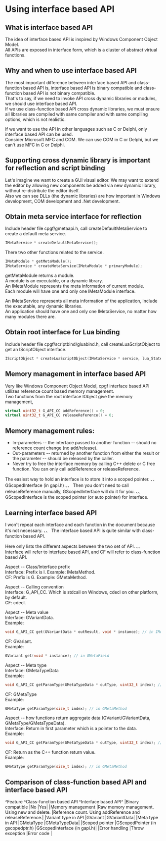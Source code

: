 <!--notoc-->

# Using interface based API

## What is interface based API

The idea of interface based API is inspired by Windows Component Object Model.  
All APIs are exposed in interface form, which is a cluster of abstract virtual functions.

## Why and when to use interface based API

The most important difference between interface based API and class-function based API is, interface based API is binary compatible and class-function based API is not binary compatible.  
That's to say, if we need to invoke API cross dynamic libraries or modules, we should use interface based API.  
If we use class-function based API cross dynamic libraries, we must ensure all libraries are compiled with same compiler and with same compiling options, which is not realistic.

If we want to use the API in other languages such as C or Delphi, only interface based API can be used.  
Consider Microsoft MFC and COM. We can use COM in C or Delphi, but we can't use MFC in C or Delphi.

## Supporting cross dynamic library is important for reflection and script binding

Let's imagine we want to create a GUI visual editor. We may want to extend the editor by allowing new components be added via new dynamic library, without re-distribute the editor itself.  
Also we can see DLLs (the dynamic libraries) are how important in Windows development, COM development and .Net development.

## Obtain meta service interface for reflection

Include header file cpgf/gmetaapi.h, call createDefaultMetaService to create a default meta service.
```c++
IMetaService * createDefaultMetaService();
```

There two other functions related to the service.
```c++
IMetaModule * getMetaModule();
IMetaService * createMetaService(IMetaModule * primaryModule);
```

getMetaModule returns a module.  
A module is an executable, or a dynamic library.  
An IMetaModule represents the meta information of current module.  
Each module will have one and only one IMetaModule interface.

An IMetaService represents all meta information of the application, include the executable, any dynamic libraries.  
An application should have one and only one IMetaService, no matter how many modules there are.

## Obtain root interface for Lua binding

Include header file cpgf/scriptbind/gluabind.h, call createLuaScriptObject to get an IScriptObject interface.
```c++
IScriptObject * createLuaScriptObject(IMetaService * service, lua_State * L, const GScriptConfig & config);
```

## Memory management in interface based API

Very like Windows Component Object Model, cpgf interface based API utilizes reference count based memory management.  
Two functions from the root interface IObject give the memory management,
```c++
virtual uint32_t G_API_CC addReference() = 0;
virtual uint32_t G_API_CC releaseReference() = 0;
```

## Memory management rules:
  - In-parameters -- the interface passed to another function -- should no reference count change (no add/release).
  - Out-parameters -- returned by another function from either the result or the parameter -- should be released by the caller.
  - Never try to free the interface memory by calling C++ delete or C free function. You can only call addReference or releaseReference. 

The easiest way to hold an interface is to store it into a scoped pointer. 、、
GScopedInterface (in gapi.h) 、、
Then you don't need to call releaseReference manually, GScopedInterface will do it for you. 、、
GScopedInterface is the scoped pointer (or auto pointer) for interface.

## Learning interface based API

I won't repeat each interface and each function in the document because it's not necessary. 、、
The interface based API is quite similar with class-function based API.

Here only lists the different aspects between the two set of API. 、、
Interface will refer to interface based API, and CF will refer to class-function based API.

Aspect -- Class/Interface prefix  
Interface: Prefix is I. Example: IMetaMethod.  
CF: Prefix is G. Example: GMetaMethod.

Aspect -- Calling convention  
Interface: G_API_CC. Which is stdcall on Windows, cdecl on other platform, by default.  
CF: cdecl.

Aspect -- Meta value  
Interface: GVariantData.  
Example:
```c++
void G_API_CC get(GVariantData * outResult, void * instance); // in IMetaField
```
CF: GVariant.  
Example:
```c++
GVariant get(void * instance); // in GMetaField
```

Aspect -- Meta type  
Interface: GMetaTypeData  
Example:  
```c++
void G_API_CC getParamType(GMetaTypeData * outType, uint32_t index); // in IMetaMethod
```
CF: GMetaType  
Example:  
```c++
GMetaType getParamType(size_t index); // in GMetaMethod
```

Aspect -- how functions return aggregate data (GVariant/GVariantData, GMetaType/GMetaTypeData).  
Interface: Return in first parameter which is a pointer to the data.  
Example:  
```c++
void G_API_CC getParamType(GMetaTypeData * outType, uint32_t index); // in IMetaMethod
```
CF: Return as the C++ function return value.  
Example:  
```c++
GMetaType getParamType(size_t index); // in GMetaMethod
```

## Comparison of class-function based API and interface based API

^Feature 	^Class-function based API 	^Interface based API^
|Binary compatible 	|No 	|Yes|
|Memory management 	|Raw memory management. Using new and delete. 	|Reference count. Using addReference and releaseReference.|
|Variant type in API 	|GVariant 	|GVariantData|
|Meta type in API 	|GMetaType 	|GMetaTypeData|
|Scoped pointer 	|GScopedPointer (in gscopedptr.h) 	|GScopedInterface (in gapi.h)|
|Error handling 	|Throw exception 	|Error code |
